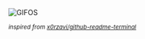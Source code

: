 <div align="justify">
<picture>
    <source media="(prefers-color-scheme: dark)" srcset="https://i.ibb.co/56Jk7Sc/output-gif.gif">
    <source media="(prefers-color-scheme: light)" srcset="https://i.ibb.co/56Jk7Sc/output-gif.gif">
    <img alt="GIFOS" src="https://i.ibb.co/56Jk7Sc/output-gif.gif">
</picture>

<sub><i>inspired from [x0rzavi/github-readme-terminal](https://github.com/x0rzavi/github-readme-terminal)</i></sub>

</div>

<!-- Image deletion URL: https://ibb.co/t41zdvC/3ef0d6983efa5d8e5806e31a35b9bfaf -->